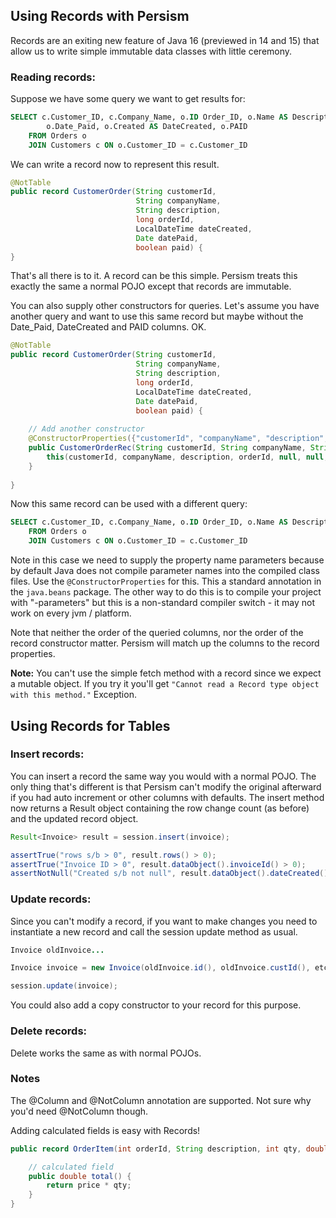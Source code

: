 ## Using Records with Persism

Records are an exiting new feature of Java 16 (previewed in 14 and 15) that allow us to write simple immutable 
data classes with little ceremony. 

### Reading records:

Suppose we have some query we want to get results for: 
```sql 
SELECT c.Customer_ID, c.Company_Name, o.ID Order_ID, o.Name AS Description, 
        o.Date_Paid, o.Created AS DateCreated, o.PAID      
    FROM Orders o
    JOIN Customers c ON o.Customer_ID = c.Customer_ID
```

We can write a record now to represent this result. 
```java 
@NotTable
public record CustomerOrder(String customerId, 
                            String companyName, 
                            String description, 
                            long orderId,
                            LocalDateTime dateCreated, 
                            Date datePaid, 
                            boolean paid) {
}
```
That's all there is to it. A record can be this simple. Persism treats this exactly the same a normal POJO except that
records are immutable. 

You can also supply other constructors for queries. Let's assume you have another query and want to use this same record
but maybe without the Date_Paid, DateCreated and PAID columns. OK.

```java 
@NotTable
public record CustomerOrder(String customerId, 
                            String companyName, 
                            String description, 
                            long orderId,
                            LocalDateTime dateCreated, 
                            Date datePaid, 
                            boolean paid) {
                            
    // Add another constructor
    @ConstructorProperties({"customerId", "companyName", "description", "orderId"})
    public CustomerOrderRec(String customerId, String companyName, String description, long orderId) {
        this(customerId, companyName, description, orderId, null, null, false);
    }
                           
}
```
Now this same record can be used with a different query:

```sql 
SELECT c.Customer_ID, c.Company_Name, o.ID Order_ID, o.Name AS Description 
    FROM Orders o
    JOIN Customers c ON o.Customer_ID = c.Customer_ID
```
Note in this case we need to supply the property name parameters because by default Java does not compile parameter names 
into the compiled class files. Use the ```@ConstructorProperties``` for this. This a standard annotation in the 
```java.beans``` package.  The other way to do this is to compile your project with "-parameters" but this is a 
non-standard compiler switch - it may not work on every jvm / platform.

Note that neither the order of the queried columns, nor the order of the record constructor matter. Persism will 
match up the columns to the record properties.

**Note:** You can't use the simple fetch method with a record since we expect a mutable object. If you try it 
you'll get ```"Cannot read a Record type object with this method."``` Exception.


## Using Records for Tables

### Insert records:

You can insert a record the same way you would with a normal POJO. The only thing that's different is that Persism
can't modify the original afterward if you had auto increment or other columns with defaults. The insert method now
returns a Result object containing the row change count (as before) and the updated record object.

```java 
Result<Invoice> result = session.insert(invoice);

assertTrue("rows s/b > 0", result.rows() > 0);
assertTrue("Invoice ID > 0", result.dataObject().invoiceId() > 0);
assertNotNull("Created s/b not null", result.dataObject().dateCreated());
```

### Update records:

Since you can't modify a record, if you want to make changes you need to instantiate a new record and call
the session update method as usual.
```java 
Invoice oldInvoice...

Invoice invoice = new Invoice(oldInvoice.id(), oldInvoice.custId(), etc....)

session.update(invoice);
```

You could also add a copy constructor to your record for this purpose.



### Delete records:

Delete works the same as with normal POJOs.

### Notes

The @Column and @NotColumn annotation are supported. Not sure why you'd need @NotColumn though.

Adding calculated fields is easy with Records!

```java 
public record OrderItem(int orderId, String description, int qty, double price) {

    // calculated field
    public double total() {
        return price * qty;
    }
}

```
